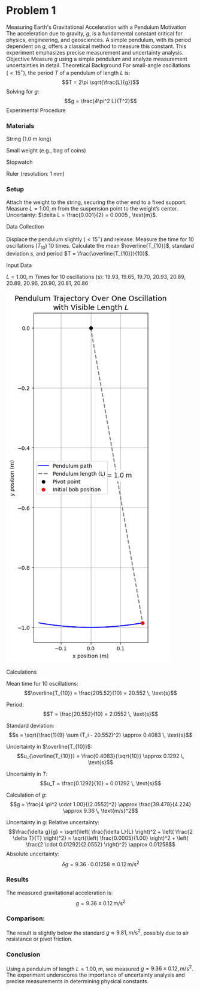 # Problem 1

Measuring Earth's Gravitational Acceleration with a Pendulum
Motivation
The acceleration due to gravity, $g$, is a fundamental constant critical for physics, engineering, and geosciences. A simple pendulum, with its period dependent on $g$, offers a classical method to measure this constant. This experiment emphasizes precise measurement and uncertainty analysis.
Objective
Measure $g$ using a simple pendulum and analyze measurement uncertainties in detail.
Theoretical Background
For small-angle oscillations ($<15^\circ$), the period $T$ of a pendulum of length $L$ is:
$$T = 2\pi \sqrt{\frac{L}{g}}$$
Solving for $g$:
$$g = \frac{4\pi^2 L}{T^2}$$
Experimental Procedure
### Materials

String (1.0 m long)

Small weight (e.g., bag of coins)

Stopwatch

Ruler (resolution: 1 mm)

### Setup

Attach the weight to the string, securing the other end to a fixed support.
Measure $L = 1.00 , \text{m}$ from the suspension point to the weight’s center. Uncertainty: $\delta L = \frac{0.001}{2} = 0.0005 , \text{m}$.

Data Collection

Displace the pendulum slightly ($<15^\circ$) and release.
Measure the time for 10 oscillations ($T_{10}$) 10 times.
Calculate the mean $\overline{T_{10}}$, standard deviation $s$, and period $T = \frac{\overline{T_{10}}}{10}$.

Input Data

$L = 1.00 , \text{m}$
Times for 10 oscillations (s): 19.93, 19.65, 19.70, 20.93, 20.89, 20.89, 20.96, 20.90, 20.81, 20.86

![alt text](image.png)

Calculations

Mean time for 10 oscillations:
$$\overline{T_{10}} = \frac{205.52}{10} = 20.552 \, \text{s}$$

Period:
$$T = \frac{20.552}{10} = 2.0552 \, \text{s}$$

Standard deviation:
$$s = \sqrt{\frac{1}{9} \sum (T_i - 20.552)^2} \approx 0.4083 \, \text{s}$$

Uncertainty in $\overline{T_{10}}$:
$$u_{\overline{T_{10}}} = \frac{0.4083}{\sqrt{10}} \approx 0.1292 \, \text{s}$$

Uncertainty in $T$:
$$u_T = \frac{0.1292}{10} = 0.01292 \, \text{s}$$

Calculation of $g$:
$$g = \frac{4 \pi^2 \cdot 1.00}{(2.0552)^2} \approx \frac{39.478}{4.224} \approx 9.36 \, \text{m/s}^2$$

Uncertainty in $g$:
Relative uncertainty:
$$\frac{\delta g}{g} = \sqrt{\left( \frac{\delta L}{L} \right)^2 + \left( \frac{2 \delta T}{T} \right)^2} = \sqrt{\left( \frac{0.0005}{1.00} \right)^2 + \left( \frac{2 \cdot 0.01292}{2.0552} \right)^2} \approx 0.01258$$
Absolute uncertainty:
$$\delta g = 9.36 \cdot 0.01258 \approx 0.12 \, \text{m/s}^2$$


### Results
The measured gravitational acceleration is:
$$g = 9.36 \pm 0.12 \, \text{m/s}^2$$

### Comparison:
 The result is slightly below the standard $g \approx 9.81 , \text{m/s}^2$, possibly due to air resistance or pivot friction.
 
### Conclusion
Using a pendulum of length $L = 1.00 , \text{m}$, we measured $g = 9.36 \pm 0.12 , \text{m/s}^2$. The experiment underscores the importance of uncertainty analysis and precise measurements in determining physical constants.